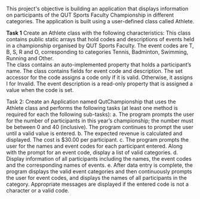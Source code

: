 This project's objective is building an application that displays information on participants of the QUT Sports Faculty Championship in different categories. The application is built using a user-defined class called Athlete.

**Task 1** Create an Athlete class with the following characteristics:
This class contains public static arrays that hold codes and descriptions of events held in a championship organised by QUT Sports Faculty. The event codes are T, B, S, R and O, corresponding to categories Tennis, Badminton, Swimming, Running and Other.  
The class contains an auto-implemented property that holds a participant’s name. 
The class contains fields for event code and description. The set accessor for the code assigns a code only if it is valid. Otherwise, it assigns I for Invalid. The event description is a read-only property that is assigned a value when the code is set. 

Task 2: Create an Application named QutChampionship that uses the Athlete class and performs the following tasks (at least one method is required for each the following sub-tasks):
a.	The program prompts the user for the number of participants in this year’s championship; the number must be between 0 and 40 (inclusive). The program continues to prompt the user until a valid value is entered. 
b.	The expected revenue is calculated and displayed. The cost is $30.00 per participant. 
c.	The program prompts the user for the names and event codes for each participant entered. Along with the prompt for an event code, display a list of valid categories. 
d.	Display information of all participants including the names, the event codes and the corresponding names of events. 
e.	After data entry is complete, the program displays the valid event categories and then continuously prompts the user for event codes, and displays the names of all participants in the category. Appropriate messages are displayed if the entered code is not a character or a valid code. 
